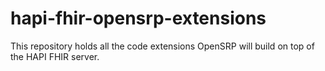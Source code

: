 # hapi-fhir-opensrp-extensions

This repository holds all the code extensions OpenSRP will build on top of the
HAPI FHIR server.
